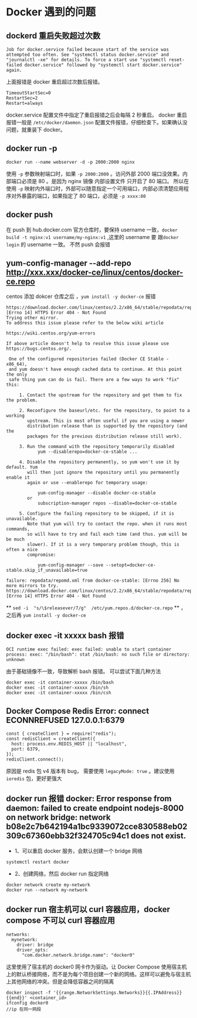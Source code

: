 # Docker 遇到的问题

## dockerd 重启失败超过次数

`Job for docker.service failed because start of the service was attempted too often. See "systemctl status docker.service" and "journalctl -xe" for details. To force a start use "systemctl reset-failed docker.service" followed by "systemctl start docker.service" again.`

上面报错是 docker 重启超过次数后报错。

```
TimeoutStartSec=0
RestartSec=2
Restart=always
```

docker.service 配置文件中指定了重启报错之后会每隔 2 秒重启。 docker 重启报错一般是 `/etc/docker/daemon.json` 配置文件报错，仔细检查下。如果确认没问题，就重装下 docker。

## docker run -p

`docker run --name webserver -d -p 2000:2000 nginx`

使用 `-p` 参数映射端口时，如果 `-p 2000:2000` 。访问外部 2000 端口没效果。内部端口必须是 80 。是因为 nginx 镜像 内部设置文件 只开启了 80 端口。 所以在使用 `-p` 映射内外端口时，外部可以随意指定一个可用端口，内部必须清楚应用程序对外暴露的端口，如果指定了 80 端口，必须是 `-p xxxx:80`

## docker push

在 push 到 hub.docker.com 官方仓库时，要保持 username 一致，`docker build -t nginx:v1 username/my-nginx:v1` ,这里的 username 要 跟`docker login` 的 username 一致。 不然 push 会报错

## yum-config-manager --add-repo http://xxx.xxx/docker-ce/linux/centos/docker-ce.repo

centos 添加 dokcer 仓库之后 ，`yum install -y docker-ce` 报错

```
https://download.docker.com/linux/centos/2.2/x86_64/stable/repodata/repomd.xml: [Errno 14] HTTPS Error 404 - Not Found
Trying other mirror.
To address this issue please refer to the below wiki article

https://wiki.centos.org/yum-errors

If above article doesn't help to resolve this issue please use https://bugs.centos.org/.

 One of the configured repositories failed (Docker CE Stable - x86_64),
 and yum doesn't have enough cached data to continue. At this point the only
 safe thing yum can do is fail. There are a few ways to work "fix" this:

     1. Contact the upstream for the repository and get them to fix the problem.

     2. Reconfigure the baseurl/etc. for the repository, to point to a working
        upstream. This is most often useful if you are using a newer
        distribution release than is supported by the repository (and the
        packages for the previous distribution release still work).

     3. Run the command with the repository temporarily disabled
            yum --disablerepo=docker-ce-stable ...

     4. Disable the repository permanently, so yum won't use it by default. Yum
        will then just ignore the repository until you permanently enable it
        again or use --enablerepo for temporary usage:

            yum-config-manager --disable docker-ce-stable
        or
            subscription-manager repos --disable=docker-ce-stable

     5. Configure the failing repository to be skipped, if it is unavailable.
        Note that yum will try to contact the repo. when it runs most commands,
        so will have to try and fail each time (and thus. yum will be be much
        slower). If it is a very temporary problem though, this is often a nice
        compromise:

            yum-config-manager --save --setopt=docker-ce-stable.skip_if_unavailable=true

failure: repodata/repomd.xml from docker-ce-stable: [Errno 256] No more mirrors to try.
https://download.docker.com/linux/centos/2.2/x86_64/stable/repodata/repomd.xml: [Errno 14] HTTPS Error 404 - Not Found
```

** `sed -i  "s/\$releasever/7/g"  /etc/yum.repos.d/docker-ce.repo` ** ， 之后再 `yum install -y docker-ce`

## docker exec -it xxxxx bash 报错

```
OCI runtime exec failed: exec failed: unable to start container process: exec: "/bin/bash": stat /bin/bash: no such file or directory: unknown
```

由于基础镜像不一致，导致解析 bash 报错。 可以尝试下面几种方法

```
docker exec -it container-xxxxx /bin/bash
docker exec -it container-xxxxx /bin/sh
docker exec -it container-xxxxx /bin/csh
```

## Docker Compose Redis Error: connect ECONNREFUSED 127.0.0.1:6379

```
const { createClient } = require("redis");
const redisClient = createClient({
  host: process.env.REDIS_HOST || "localhost",
  port: 6379,
});
redisClient.connect();
```

原因是 redis 包 v4 版本有 bug， 需要使用 `legacyMode: true` 。建议使用 `ioredis` 包，更好更强大

## docker run 报错 docker: Error response from daemon: failed to create endpoint nodejs-8000 on network bridge: network b08e2c7b642194a1bc9339072cce830588eb02309c67360ebb32f324705c94c1 does not exist.

- 1、可以重启 docker 服务，会默认创建一个 bridge 网络

```
systemctl restart docker
```

- 2、创建网络，然后 docker run 指定网络

```
docker network create my-network
docker run --network my-network
```

## docker run 宿主机可以 curl 容器应用，docker compose 不可以 curl 容器应用

```
networks:
  mynetwork:
    driver: bridge
    driver_opts:
      "com.docker.network.bridge.name": "docker0"
```

这里使用了宿主机的 docker0 网卡作为驱动。让 Docker Compose 使用宿主机上的默认桥接网络，而不是为每个项目创建一个新的网络。这样可以避免与宿主机上其他网络的冲突。但是会降低容器之间的隔离

```
docker inspect -f '{{range.NetworkSettings.Networks}}{{.IPAddress}}{{end}}' <container_id>
ifconfig docker0
//ip 在同一网段
```
